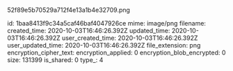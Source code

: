 52f89e5b70529a712f4e13a1b4e32709.png

id: 1baa8413f9c34a5caf46baf4047926ce
mime: image/png
filename: 
created_time: 2020-10-03T16:46:26.392Z
updated_time: 2020-10-03T16:46:26.392Z
user_created_time: 2020-10-03T16:46:26.392Z
user_updated_time: 2020-10-03T16:46:26.392Z
file_extension: png
encryption_cipher_text: 
encryption_applied: 0
encryption_blob_encrypted: 0
size: 131399
is_shared: 0
type_: 4